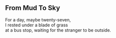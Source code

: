 From Mud To Sky
---------------
For a day, maybe twenty-seven,  
I rested under a blade of grass  
at a bus stop, waiting for the stranger to be outside.  
